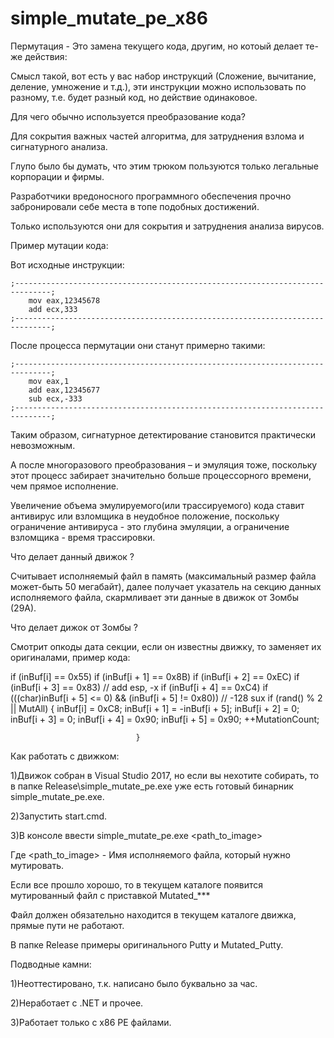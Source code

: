# simple_mutate_pe_x86

Пермутация - Это замена текущего кода, другим, но котоый делает те-же действия:

Смысл такой, вот есть у вас набор инструкций (Сложение, вычитание, деление, умножение и т.д.), эти инструкции можно использовать по разному, т.е. будет разный код, но действие одинаковое.

Для чего обычно используется преобразование кода? 

Для сокрытия важных частей алгоритма, для затруднения взлома и сигнатурного анализа. 

Глупо было бы думать, что этим трюком пользуются только легальные корпорации и фирмы. 

Разработчики вредоносного программного обеспечения прочно забронировали себе места в топе подобных достижений. 

Только используются они для сокрытия и затруднения анализа вирусов.

Пример мутации кода:

 Вот исходные инструкции:

    ;------------------------------------------------------------------------------; 
    	mov eax,12345678
    	add ecx,333
    ;------------------------------------------------------------------------------;

После процесса пермутации они станут примерно такими:

    ;------------------------------------------------------------------------------; 
    	mov eax,1
    	add eax,12345677
    	sub ecx,-333
    ;------------------------------------------------------------------------------;

Таким образом, сигнатурное детектирование становится практически невозможным. 

А после многоразового преобразования – и эмуляция тоже, поскольку этот процесс забирает значительно больше процессорного времени, чем прямое исполнение. 

Увеличение объема эмулируемого(или трассируемого) кода ставит антивирус или взломщика в неудобное положение, поскольку ограничение антивируса - это глубина эмуляции, а ограничение взломщика - время трассировки.  

Что делает данный движок ?

Считывает исполняемый файл в память (максимальный размер файла может-быть 50 мегабайт), далее получает указатель на секцию данных исполняемого файла, скармливает эти данные в движок от Зомбы (29А).

Что делает дижок от Зомбы ?

Смотрит опкоды дата секции, если он известны движку, то заменяет их оригиналами, пример кода:

if (inBuf[i] == 0x55)
			if (inBuf[i + 1] == 0x8B)
				if (inBuf[i + 2] == 0xEC)
					if (inBuf[i + 3] == 0x83) // add esp, -x
						if (inBuf[i + 4] == 0xC4)
							if (((char)inBuf[i + 5] <= 0) && (inBuf[i + 5] != 0x80)) // -128 sux
								if (rand() % 2 || MutAll)
								{
									inBuf[i] = 0xC8;
									inBuf[i + 1] = -inBuf[i + 5];
									inBuf[i + 2] = 0;
									inBuf[i + 3] = 0;
									inBuf[i + 4] = 0x90;
									inBuf[i + 5] = 0x90;
									++MutationCount;

								}
								
Как работать с движком:

1)Движок собран в Visual Studio 2017, но если вы нехотите собирать, то в папке Release\simple_mutate_pe.exe уже есть готовый бинарник simple_mutate_pe.exe.

2)Запустить start.cmd.

3)В консоле ввести simple_mutate_pe.exe <path_to_image>

Где <path_to_image> - Имя исполняемого файла, который нужно мутировать.

Если все прошло хорошо, то в текущем каталоге появится мутированный файл с приставкой Mutated_***

Файл должен обязательно находится в текущем каталоге движка, прямые пути не работают.

В папке Release примеры оригинального Putty и Mutated_Putty. 

Подводные камни:

1)Неоттестировано, т.к. написано было буквально за час.

2)Неработает с .NET и прочее.

3)Работает только с x86 PE файлами. 